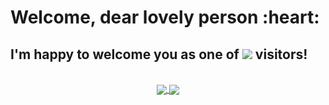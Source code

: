 <h1> Welcome, dear lovely person :heart:</h1>
<div>
  <h2> I'm happy to welcome you as one of <img src="https://komarev.com/ghpvc/?username=DMS055&color=70a5fd&label=this+page's&style=flat-square"/> visitors! </h2>
</div>

<br/>

<div align="center"> 
     <a href="https://github.com/DMS055">
      <img align="center" src="https://github-readme-stats-sigma-five.vercel.app/api?username=DMS055&show_icons=true&include_all_commits=true&count_private=true&theme=tokyonight&line_height=25&hide_border=true" />
    </a>
    <a href="">
      <img align="center" src="https://github-readme-stats.vercel.app/api/top-langs/?username=DMS055&theme=tokyonight&line_height=40&hide=css&layout=compact&hide_border=true&card_width=250"/>
    </a>
</div
